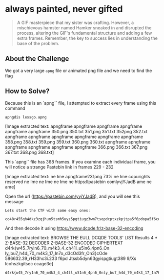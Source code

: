 # always painted, never gifted
> A GIF masterpiece that my sister was crafting. However, a mischievous hamster named Hamker sneaked in and disrupted the process, altering the GIF's fundamental structure and adding a few extra frames. Remember, the key to success lies in understanding the base of the problem.

## About the Challenge
We got a very large `apng` file or animated png file and we need to find the flag

## How to Solve?
Because this is an `apng`` file, I attempted to extract every frame using this command

```bash
apngdis lessgo.apng
```


[Image extracted text: apngframe
apngframe
apngframe
apngframe
apngframe
apngframe
350.png
350.txt
351,png
351.txt
352png
352.txt
apngframe
apngframe
apngframe
apngframe
apngframe
apngframe
358.png
358.txt
359.png
359.txt
360.png
360.txt
apngframe
apngframe
apngframe
apngframe
apngframe
apngframe
366.png
366.txt
367.png
367.txt
368.png
368.txt]


This `apng`` file has 368 frames. If you examine each individual frame, you will notice a strange Pastebin link in frames 229 - 232


[Image extracted text: ne
Ime
apngframe231png
73%
ne
Ime
copurights reserved
ne
Ime
ne
Ime
ne
Ime
ne
https:Ilpastebin comlyvjYJadB
ame
ne
ame]


Open the url (https://pastebin.com/yvjYJadB), and you will see this message 

```
Lets start the CTF with some easy ones:
 
co48r455qh4dkz3zqjhun5tsmh5uyz5pgtiugz3wm7tsopdcptxzkpjtpa5f6pdopa5f6cdqpthi6auig7xsopdrmh5uyz5pgtiugz3tg7xun5tzgbxsec5dgb1dg3u1mhaghc57ccage3e
```

And then decode it using https://www.dcode.fr/z-base-32-encoding


[Image extracted text: BROWSE THE EULL DCQDE TOOLS' LIST
Results
4 *
Z-BASE-32 DECODER
Z-BASE-32 ENCODED CIPHERTEXT
d4rk{w45_7ryln6_70_m4k3_4_ch41I_u5in6_4pn6_On
Iy_bu7_h4d_70_m4k3_17_In7o_d3cOd3fr_On3}cOde
586632.39_rH33hc3i.233
f6pd
Jtssb5dyn63gyispgtiugt389
9/Xs
Icohszkgitsec
ccage3e]


```
d4rk{w45_7ry1n6_70_m4k3_4_ch4ll_u51n6_4pn6_0nly_bu7_h4d_70_m4k3_17_1n70_d3c0d3fr_0n3}c0de
```